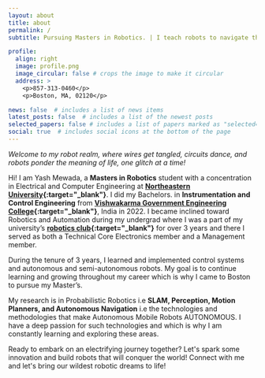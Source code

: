 ```yaml
---
layout: about
title: about
permalink: /
subtitle: Pursuing Masters in Robotics. | I teach robots to navigate the world.

profile:
  align: right
  image: profile.png
  image_circular: false # crops the image to make it circular
  address: >
    <p>857-313-0460</p>
    <p>Boston, MA, 02120</p>

news: false  # includes a list of news items
latest_posts: false  # includes a list of the newest posts
selected_papers: false # includes a list of papers marked as "selected={true}"
social: true  # includes social icons at the bottom of the page
---
```


*Welcome to my robot realm, where wires get tangled, circuits dance, and robots ponder the meaning of life, one glitch at a time!*

Hi! I am Yash Mewada, a **Masters in Robotics** student with a concentration in Electrical and Computer Engineering at **[Northeastern University](https://graduate.northeastern.edu/program/master-of-science-in-robotics-17772/){:target="\_blank"}**. I did my Bachelors. in **Instrumentation and Control Engineering** from **[Vishwakarma Government Engineering College](https://vgecg.ac.in/){:target="\_blank"}**, India in 2022. I became inclined toward Robotics and Automation during my undergrad where I was a part of my university’s **[robotics club](https://www.gturoboticsclub.in/){:target="\_blank"}** for over 3 years and there I served as both a Technical Core Electronics member and a Management member.


During the tenure of 3 years, I learned and implemented control systems and autonomous and semi-autonomous robots. My goal is to continue learning and growing throughout my career which is why I came to Boston to pursue my Master’s.


My research is in Probabilistic Robotics i.e **SLAM, Perception, Motion Planners, and Autonomous Navigation** i.e the technologies and methodologies that make Autonomous Mobile Robots AUTONOMOUS.
I have a deep passion for such technologies and which is why I am constantly learning and exploring these areas.


Ready to embark on an electrifying journey together? Let's spark some innovation and build robots that will conquer the world! Connect with me and let's bring our wildest robotic dreams to life!
